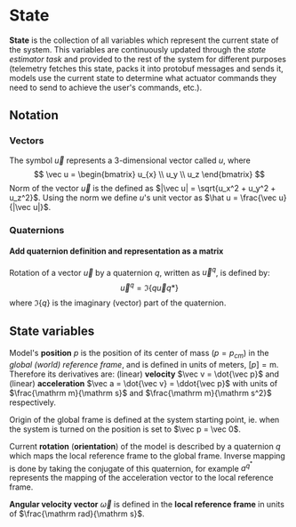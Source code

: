 # State
**State** is the collection of all variables which represent the current state of the system. This variables are continuously updated through the *state estimator task* and provided to the rest of the system for different purposes (telemetry fetches this state, packs it into protobuf messages and sends it, models use the current state to determine what actuator commands they need to send to achieve the user's commands, etc.).

## Notation
### Vectors
The symbol $\vec u$ represents a 3-dimensional vector called *u*, where $$ \vec u = \begin{bmatrix} u_{x} \\ u_y \\ u_z \end{bmatrix} $$
Norm of the vector $\vec u$ is the defined as $|\vec u| = \sqrt{u_x^2 + u_y^2 + u_z^2}$. Using the norm we define $u$'s unit vector as $\hat u = \frac{\vec u}{|\vec u|}$.

### Quaternions
#### Add quaternion definition and representation as a matrix

Rotation of a vector $\vec u$ by a quaternion $q$, written as ${\vec u}^q$, is defined by:
$$
{\vec u}^q = \Im \{ q \vec u q* \}
$$
where $\Im \{ q \}$ is the imaginary (vector) part of the quaternion.

## State variables
Model's **position** $p$ is the position of its center of mass ($p = p_{cm}$) in the *global (world) reference frame*, and is defined in units of meters, $[p] = \mathrm m$. Therefore its derivatives are: (linear) **velocity** $\vec v = \dot{\vec p}$ and (linear) **acceleration** $\vec a = \dot{\vec v} = \ddot{\vec p}$ with units of $\frac{\mathrm m}{\mathrm s}$ and $\frac{\mathrm m}{\mathrm s^2}$ respectively.

Origin of the global frame is defined at the system starting point, ie. when the system is turned on the position is set to $\vec p = \vec 0$.

Current **rotation** (**orientation**) of the model is described by a quaternion $q$ which maps the local reference frame to the global frame. Inverse mapping is done by taking the conjugate of this quaternion, for example $a^{q^*}$ represents the mapping of the acceleration vector to the local reference frame.

**Angular velocity vector** $\vec \omega$ is defined in the **local reference frame** in units of $\frac{\mathrm rad}{\mathrm s}$.